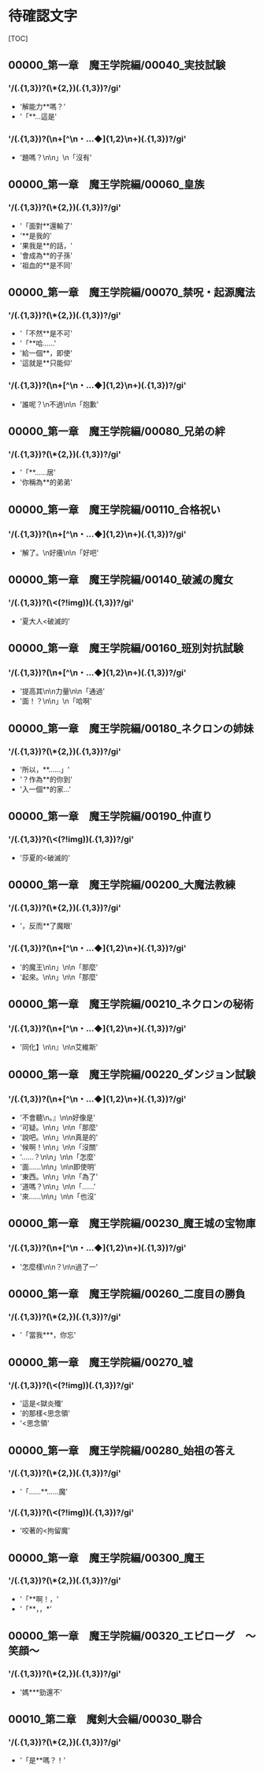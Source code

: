 # 待確認文字

[TOC]

## 00000_第一章　魔王学院編/00040_実技試験

### '/(.{1,3})?(\\*{2,})(.{1,3})?/gi'

- '解能力**嗎？'
- '「**…這是'

### '/(.{1,3})?(\n+[^\n・…◆]{1,2}\n+)(.{1,3})?/gi'

- '題嗎？\n\n」\n「沒有'


## 00000_第一章　魔王学院編/00060_皇族

### '/(.{1,3})?(\\*{2,})(.{1,3})?/gi'

- '「面對**還輸了'
- '**是我的'
- '果我是**的話，'
- '會成為**的子孫'
- '祖血的**是不同'


## 00000_第一章　魔王学院編/00070_禁呪・起源魔法

### '/(.{1,3})?(\\*{2,})(.{1,3})?/gi'

- '「不然**是不可'
- '「**哈……'
- '給一個**，即使'
- '這就是**只能仰'

### '/(.{1,3})?(\n+[^\n・…◆]{1,2}\n+)(.{1,3})?/gi'

- '誰呢？\n不過\n\n「抱歉'


## 00000_第一章　魔王学院編/00080_兄弟の絆

### '/(.{1,3})?(\\*{2,})(.{1,3})?/gi'

- '「**……居'
- '你稱為**的弟弟'


## 00000_第一章　魔王学院編/00110_合格祝い

### '/(.{1,3})?(\n+[^\n・…◆]{1,2}\n+)(.{1,3})?/gi'

- '解了。\n好癢\n\n「好吧'


## 00000_第一章　魔王学院編/00140_破滅の魔女

### '/(.{1,3})?(\\<(?!img))(.{1,3})?/gi'

- '夏大人<破滅的'


## 00000_第一章　魔王学院編/00160_班別対抗試験

### '/(.{1,3})?(\n+[^\n・…◆]{1,2}\n+)(.{1,3})?/gi'

- '提高其\n\n力量\n\n「通過'
- '面！？\n\n」\n「哈啊'


## 00000_第一章　魔王学院編/00180_ネクロンの姉妹

### '/(.{1,3})?(\\*{2,})(.{1,3})?/gi'

- '所以，**……」'
- '？作為**的你到'
- '入一個**的家…'


## 00000_第一章　魔王学院編/00190_仲直り

### '/(.{1,3})?(\\<(?!img))(.{1,3})?/gi'

- '莎夏的<破滅的'


## 00000_第一章　魔王学院編/00200_大魔法教練

### '/(.{1,3})?(\\*{2,})(.{1,3})?/gi'

- '，反而**了魔眼'

### '/(.{1,3})?(\n+[^\n・…◆]{1,2}\n+)(.{1,3})?/gi'

- '的魔王\n\n」\n\n「那麼'
- '起來。\n\n」\n\n「那麼'


## 00000_第一章　魔王学院編/00210_ネクロンの秘術

### '/(.{1,3})?(\n+[^\n・…◆]{1,2}\n+)(.{1,3})?/gi'

- '同化】\n\n』\n\n艾維斯'


## 00000_第一章　魔王学院編/00220_ダンジョン試験

### '/(.{1,3})?(\n+[^\n・…◆]{1,2}\n+)(.{1,3})?/gi'

- '不會聽\n。』\n\n好像是'
- '可疑。\n\n」\n\n「那麼'
- '說吧。\n\n」\n\n真是的'
- '候啊！\n\n」\n\n「沒關'
- '……？\n\n」\n\n「怎麼'
- '面……\n\n」\n\n即使明'
- '東西。\n\n」\n\n「為了'
- '道嗎？\n\n」\n\n「……'
- '來……\n\n」\n\n「也沒'


## 00000_第一章　魔王学院編/00230_魔王城の宝物庫

### '/(.{1,3})?(\n+[^\n・…◆]{1,2}\n+)(.{1,3})?/gi'

- '怎麼樣\n\n？\n\n過了一'


## 00000_第一章　魔王学院編/00260_二度目の勝負

### '/(.{1,3})?(\\*{2,})(.{1,3})?/gi'

- '「當我***，你忘'


## 00000_第一章　魔王学院編/00270_嘘

### '/(.{1,3})?(\\<(?!img))(.{1,3})?/gi'

- '這是<獄炎殲'
- '的那樣<思念領'
- '<思念領'


## 00000_第一章　魔王学院編/00280_始祖の答え

### '/(.{1,3})?(\\*{2,})(.{1,3})?/gi'

- '「……**……魔'

### '/(.{1,3})?(\\<(?!img))(.{1,3})?/gi'

- '咬著的<拘留魔'


## 00000_第一章　魔王学院編/00300_魔王

### '/(.{1,3})?(\\*{2,})(.{1,3})?/gi'

- '「**啊！，'
- '「**，，*'


## 00000_第一章　魔王学院編/00320_エピローグ　～笑顔～

### '/(.{1,3})?(\\*{2,})(.{1,3})?/gi'

- '媽***勁還不'


## 00010_第二章　魔剣大会編/00030_聯合

### '/(.{1,3})?(\\*{2,})(.{1,3})?/gi'

- '「是**嗎？！'
